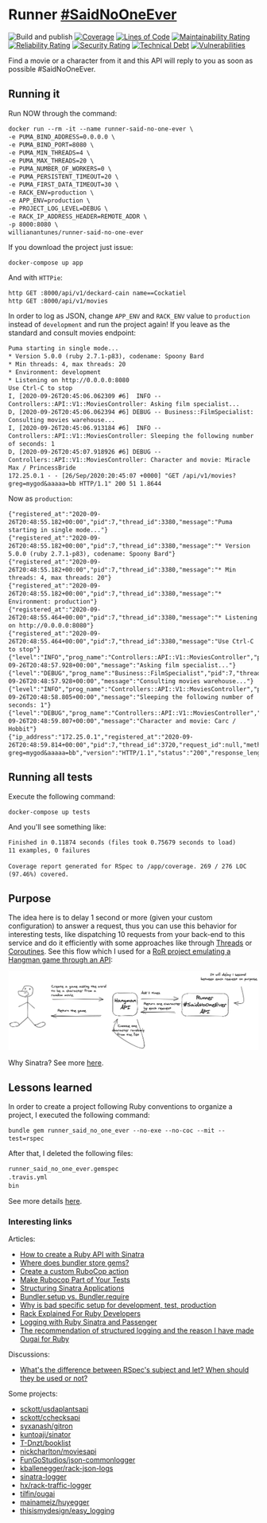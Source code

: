# Runner [#SaidNoOneEver](https://twitter.com/hashtag/SaidNoOneEver?src=hashtag_click)

![Build and publish](https://github.com/willianantunes/runner-said-no-one-ever/workflows/Build%20and%20publish/badge.svg?branch=master)
[![Coverage](https://sonarcloud.io/api/project_badges/measure?project=willianantunes_runner-said-no-one-ever&metric=coverage)](https://sonarcloud.io/dashboard?id=willianantunes_runner-said-no-one-ever)
[![Lines of Code](https://sonarcloud.io/api/project_badges/measure?project=willianantunes_runner-said-no-one-ever&metric=ncloc)](https://sonarcloud.io/dashboard?id=willianantunes_runner-said-no-one-ever)
[![Maintainability Rating](https://sonarcloud.io/api/project_badges/measure?project=willianantunes_runner-said-no-one-ever&metric=sqale_rating)](https://sonarcloud.io/dashboard?id=willianantunes_runner-said-no-one-ever)
[![Reliability Rating](https://sonarcloud.io/api/project_badges/measure?project=willianantunes_runner-said-no-one-ever&metric=reliability_rating)](https://sonarcloud.io/dashboard?id=willianantunes_runner-said-no-one-ever)
[![Security Rating](https://sonarcloud.io/api/project_badges/measure?project=willianantunes_runner-said-no-one-ever&metric=security_rating)](https://sonarcloud.io/dashboard?id=willianantunes_runner-said-no-one-ever)
[![Technical Debt](https://sonarcloud.io/api/project_badges/measure?project=willianantunes_runner-said-no-one-ever&metric=sqale_index)](https://sonarcloud.io/dashboard?id=willianantunes_runner-said-no-one-ever)
[![Vulnerabilities](https://sonarcloud.io/api/project_badges/measure?project=willianantunes_runner-said-no-one-ever&metric=vulnerabilities)](https://sonarcloud.io/dashboard?id=willianantunes_runner-said-no-one-ever)

Find a movie or a character from it and this API will reply to you as soon as possible #SaidNoOneEver.

## Running it

Run NOW through the command:

    docker run --rm -it --name runner-said-no-one-ever \
    -e PUMA_BIND_ADDRESS=0.0.0.0 \
    -e PUMA_BIND_PORT=8080 \
    -e PUMA_MIN_THREADS=4 \
    -e PUMA_MAX_THREADS=20 \
    -e PUMA_NUMBER_OF_WORKERS=0 \
    -e PUMA_PERSISTENT_TIMEOUT=20 \
    -e PUMA_FIRST_DATA_TIMEOUT=30 \
    -e RACK_ENV=production \
    -e APP_ENV=production \
    -e PROJECT_LOG_LEVEL=DEBUG \
    -e RACK_IP_ADDRESS_HEADER=REMOTE_ADDR \
    -p 8000:8080 \
    willianantunes/runner-said-no-one-ever

If you download the project just issue:

    docker-compose up app

And with `HTTPie`:

    http GET :8000/api/v1/deckard-cain name==Cockatiel
    http GET :8000/api/v1/movies

In order to log as JSON, change `APP_ENV` and `RACK_ENV` value to `production` instead of `development` and run the project again! If you leave as the standard and consult movies endpoint:

```text
Puma starting in single mode...
* Version 5.0.0 (ruby 2.7.1-p83), codename: Spoony Bard
* Min threads: 4, max threads: 20
* Environment: development
* Listening on http://0.0.0.0:8080
Use Ctrl-C to stop
I, [2020-09-26T20:45:06.062309 #6]  INFO -- Controllers::API::V1::MoviesController: Asking film specialist...
D, [2020-09-26T20:45:06.062394 #6] DEBUG -- Business::FilmSpecialist: Consulting movies warehouse...
I, [2020-09-26T20:45:06.913184 #6]  INFO -- Controllers::API::V1::MoviesController: Sleeping the following number of seconds: 1
D, [2020-09-26T20:45:07.918926 #6] DEBUG -- Controllers::API::V1::MoviesController: Character and movie: Miracle Max / PrincessBride
172.25.0.1 - - [26/Sep/2020:20:45:07 +0000] "GET /api/v1/movies?greg=mygod&aaaaa=bb HTTP/1.1" 200 51 1.8644
```

Now as `production`:

```text
{"registered_at":"2020-09-26T20:48:55.182+00:00","pid":7,"thread_id":3380,"message":"Puma starting in single mode..."}
{"registered_at":"2020-09-26T20:48:55.182+00:00","pid":7,"thread_id":3380,"message":"* Version 5.0.0 (ruby 2.7.1-p83), codename: Spoony Bard"}
{"registered_at":"2020-09-26T20:48:55.182+00:00","pid":7,"thread_id":3380,"message":"* Min threads: 4, max threads: 20"}
{"registered_at":"2020-09-26T20:48:55.182+00:00","pid":7,"thread_id":3380,"message":"* Environment: production"}
{"registered_at":"2020-09-26T20:48:55.464+00:00","pid":7,"thread_id":3380,"message":"* Listening on http://0.0.0.0:8080"}
{"registered_at":"2020-09-26T20:48:55.464+00:00","pid":7,"thread_id":3380,"message":"Use Ctrl-C to stop"}
{"level":"INFO","prog_name":"Controllers::API::V1::MoviesController","pid":7,"thread_id":3720,"registered_at":"2020-09-26T20:48:57.928+00:00","message":"Asking film specialist..."}
{"level":"DEBUG","prog_name":"Business::FilmSpecialist","pid":7,"thread_id":3720,"registered_at":"2020-09-26T20:48:57.928+00:00","message":"Consulting movies warehouse..."}
{"level":"INFO","prog_name":"Controllers::API::V1::MoviesController","pid":7,"thread_id":3720,"registered_at":"2020-09-26T20:48:58.805+00:00","message":"Sleeping the following number of seconds: 1"}
{"level":"DEBUG","prog_name":"Controllers::API::V1::MoviesController","pid":7,"thread_id":3720,"registered_at":"2020-09-26T20:48:59.807+00:00","message":"Character and movie: Carc / Hobbit"}
{"ip_address":"172.25.0.1","registered_at":"2020-09-26T20:48:59.814+00:00","pid":7,"thread_id":3720,"request_id":null,"method":"GET","path":"/api/v1/movies","query":"?greg=mygod&aaaaa=bb","version":"HTTP/1.1","status":"200","response_length":"37","referer":null,"user_agent":"HTTPie/2.2.0","request_time":1.8913743}
```

## Running all tests

Execute the following command:

    docker-compose up tests

And you'll see something like:

```
Finished in 0.11874 seconds (files took 0.75679 seconds to load)
11 examples, 0 failures

Coverage report generated for RSpec to /app/coverage. 269 / 276 LOC (97.46%) covered.
```

## Purpose

The idea here is to delay 1 second or more (given your custom configuration) to answer a request, thus you can use this behavior for interesting tests, like dispatching 10 requests from your back-end to this service and do it efficiently with some approaches like through [Threads](https://en.wikipedia.org/wiki/Thread_(computing)#Thread_and_fiber_issues) or [Coroutines](https://en.wikipedia.org/wiki/Coroutine). See this flow which I used for a [RoR project emulating a Hangman game through an API](https://github.com/willianantunes/hangman-ruby-playground/):

![Sample usage of the Runner #SaidNoOneEver](docs/sample-usage.png)

Why Sinatra? See more [here](https://www.ruby-toolbox.com/categories/web_app_frameworks). 

## Lessons learned

In order to create a project following Ruby conventions to organize a project, I executed the following command:

    bundle gem runner_said_no_one_ever --no-exe --no-coc --mit --test=rspec

After that, I deleted the following files:

```txt
runner_said_no_one_ever.gemspec
.travis.yml
bin
```

See more details [here](https://bundler.io/guides/creating_gem.html).

### Interesting links

Articles:

- [How to create a Ruby API with Sinatra](https://x-team.com/blog/how-to-create-a-ruby-api-with-sinatra/)
- [Where does bundler store gems?](https://stackoverflow.com/a/32638896/3899136)
- [Create a custom RuboCop action](https://www.jetbrains.com/help/ruby/rubocop.html#rubocop_external_tool)
- [Make Rubocop Part of Your Tests](https://blog.trueheart78.com/ruby/2016/09/18/make-rubocop-part-of-your-tests.html)
- [Structuring Sinatra Applications](https://nickcharlton.net/posts/structuring-sinatra-applications.html)
- [Bundler.setup vs. Bundler.require](https://anti-pattern.com/bundler-setup-vs-bundler-require)
- [Why is bad specific setup for development, test, production](https://12factor.net/config)
- [Rack Explained For Ruby Developers](https://www.rubyguides.com/2018/09/rack-middleware/)
- [Logging with Ruby Sinatra and Passenger](http://sundivenetworks.com/archive/2014/logging-with-sinatra-and-passenger.html)
- [The recommendation of structured logging and the reason I have made Ougai for Ruby](https://dev.to/tilfin/the-recommendation-of-structured-logging-and-the-reason-i-have-made-ougai-for-ruby-39pn)

Discussions:

- [What's the difference between RSpec's subject and let? When should they be used or not?](https://stackoverflow.com/a/38459039/3899136)

Some projects:

- [sckott/usdaplantsapi](https://github.com/sckott/usdaplantsapi)
- [sckott/cchecksapi](https://github.com/sckott/cchecksapi)
- [syxanash/gitron](https://github.com/syxanash/gitron)
- [kuntoaji/sinator](https://github.com/kuntoaji/sinator)
- [T-Dnzt/booklist](https://github.com/T-Dnzt/booklist)
- [nickcharlton/moviesapi](https://github.com/nickcharlton/moviesapi)
- [FunGoStudios/json-commonlogger](https://github.com/FunGoStudios/json-commonlogger)
- [kballenegger/rack-json-logs](https://github.com/kballenegger/rack-json-logs)
- [sinatra-logger](https://rubygems.org/gems/sinatra-logger/versions/0.3.2)
- [hx/rack-traffic-logger](https://github.com/hx/rack-traffic-logger)
- [tilfin/ougai](https://github.com/tilfin/ougai)
- [mainameiz/huyegger](https://github.com/mainameiz/huyegger)
- [thisismydesign/easy_logging](https://github.com/thisismydesign/easy_logging)
